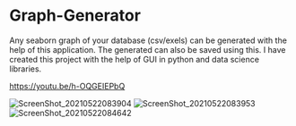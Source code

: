 # Graph-Generator
Any seaborn graph of your database (csv/exels) can be generated with the help of this application. The generated can also be saved using this. I have created this project with the help of GUI in python and data science libraries.


https://youtu.be/h-OQGEIEPbQ


![ScreenShot_20210522083904](https://user-images.githubusercontent.com/49563140/119213132-a3e0fd00-bada-11eb-8c6c-f1b7d1a3e6d6.png)
![ScreenShot_20210522083953](https://user-images.githubusercontent.com/49563140/119213144-ad6a6500-bada-11eb-9da6-c087410a4392.png)
![ScreenShot_20210522084642](https://user-images.githubusercontent.com/49563140/119213145-ae9b9200-bada-11eb-8a0e-60efbea86785.png)

